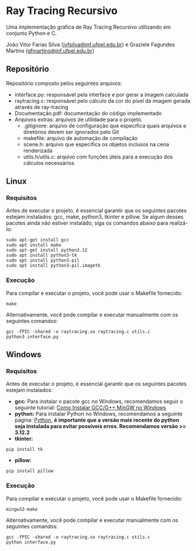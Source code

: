 # Ray Tracing Recursivo
Uma implementação gráfica de Ray Tracing Recursivo utilizando em conjunto Python e C. 

João Vitor Farias Silva (jvfsilva@inf.ufpel.edu.br) e Graziele Fagundes Martins (gfmartins@inf.ufpel.edu.br)

## Repositório
Repositório composto pelos seguintes arquivos:
- interface.py: responsável pela interface e por gerar a imagem calculada
- raytracing.c: responsável pelo cálculo da cor do píxel da imagem gerada através de ray-tracing
- Documentação.pdf: documentação do código implementado
- Arquivos extras: arquivos de utilidade para o projeto.
  - .gitignore: arquivo de configuração que especifica quais arquivos e diretórios devem ser ignorados pelo Git
  - makefile: arquivo de automação de compilação
  - scene.h: arquivo que especifica os objetos inclusos na cena renderizada
  - utils.h/utils.c: arquivo com funções úteis para a execução dos cálculos necessários

## Linux

### Requisitos
Antes de executar o projeto, é essencial garantir que os seguintes pacotes estejam instalados: gcc, make, python3, tkinter e pillow. Se algum desses pacotes ainda não estiver instalado, siga os comandos abaixo para realizá-lo:
```
sudo apt-get install gcc
sudo apt install make
sudo apt-get install python3.12
sudo apt install python3-tk
sudo apt install python3-pil
sudo apt install python3-pil.imagetk
```

### Execução
Para compilar e executar o projeto, você pode usar o Makefile fornecido:
```
make
```
Alternativamente, você pode compilar e executar manualmente com os seguintes comandos:
```
gcc -fPIC -shared -o raytracing.so raytracing.c utils.c
python3 interface.py
```

## Windows

### Requisitos
Antes de executar o projeto, é essencial garantir que os seguintes pacotes estejam instalados:
- **gcc:**
Para instalar o pacote gcc no Windows, recomendamos seguir o seguinte tutorial: [Como Instalar GCC/G++ MinGW no Windows](https://terminalroot.com.br/2022/12/como-instalar-gcc-gpp-mingw-no-windows.html)
- **python:**
Para instalar Python no Windows, recomendamos a seguinte página: [Python](https://www.python.org/downloads/windows/), **é importante que a versão mais recente do python seja instalada para evitar possíveis erros. Recomendamos versão >= 3.12.2**
- **tkinter:**
```
pip install tk
```
- **pillow:**
```
pip install pillow
```

### Execução
Para compilar e executar o projeto, você pode usar o Makefile fornecido:
```
mingw32-make
```
Alternativamente, você pode compilar e executar manualmente com os seguintes comandos:
```
gcc -fPIC -shared -o raytracing.so raytracing.c utils.c
python interface.py
```
